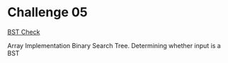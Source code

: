 Challenge 05
============

[BST Check](https://www3.nd.edu/~pbui/teaching/cse.30331.fa16/challenge05.html)

Array Implementation Binary Search Tree. Determining whether input is a BST

